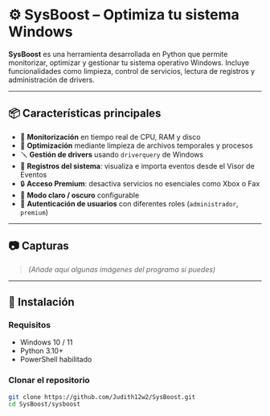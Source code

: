 # ⚙️ SysBoost – Optimiza tu sistema Windows

**SysBoost** es una herramienta desarrollada en Python que permite monitorizar, optimizar y gestionar tu sistema operativo Windows. Incluye funcionalidades como limpieza, control de servicios, lectura de registros y administración de drivers.

---

## 📦 Características principales

- 🧠 **Monitorización** en tiempo real de CPU, RAM y disco
- 🧹 **Optimización** mediante limpieza de archivos temporales y procesos
- 🪛 **Gestión de drivers** usando `driverquery` de Windows
- 📁 **Registros del sistema**: visualiza e importa eventos desde el Visor de Eventos
- 🔒 **Acceso Premium**: desactiva servicios no esenciales como Xbox o Fax
- 🎨 **Modo claro / oscuro** configurable
- 🧩 **Autenticación de usuarios** con diferentes roles (`administrador`, `premium`)

---

## 📷 Capturas

> *(Añade aquí algunas imágenes del programa si puedes)*

---

## 🚀 Instalación

### Requisitos

- Windows 10 / 11
- Python 3.10+
- PowerShell habilitado

### Clonar el repositorio

```bash
git clone https://github.com/Judith12w2/SysBoost.git
cd SysBoost/sysboost
